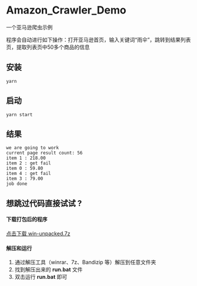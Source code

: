 # Amazon_Crawler_Demo

一个亚马逊爬虫示例

程序会自动进行如下操作：打开亚马逊首页，输入关键词“雨伞”，跳转到结果列表页，提取列表页中50多个商品的信息



## 安装

```
yarn
```



## 启动

```
yarn start
```



## 结果

```
we are going to work
current page result count: 56
item 1 : 218.00
item 2 : get fail
item 0 : 59.80
item 4 : get fail
item 3 : 79.00
job done
```



## 想跳过代码直接试试 ?

#### 下载打包后的程序

[点击下载 win-unpacked.7z](https://github.com/cxwithyxy/Amazon_Crawler_Demo/releases/download/v1/win-unpacked.7z)

#### 解压和运行

1. 通过解压工具（winrar、7z、Bandizip 等）解压到任意文件夹
2. 找到解压出来的 **run.bat** 文件
3. 双击运行 **run.bat** 即可
